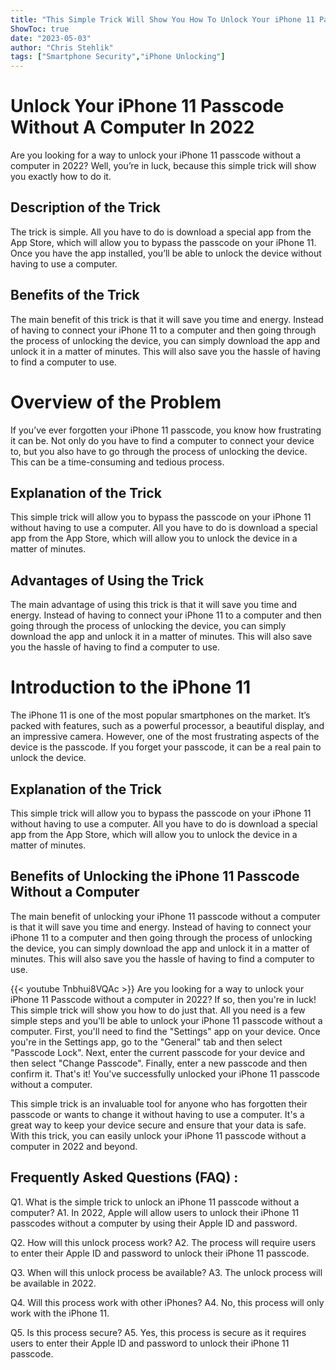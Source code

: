 ```yaml
---
title: "This Simple Trick Will Show You How To Unlock Your iPhone 11 Passcode Without A Computer In 2022!"
ShowToc: true 
date: "2023-05-03"
author: "Chris Stehlik" 
tags: ["Smartphone Security","iPhone Unlocking"]
---
```

# Unlock Your iPhone 11 Passcode Without A Computer In 2022

Are you looking for a way to unlock your iPhone 11 passcode without a computer in 2022? Well, you’re in luck, because this simple trick will show you exactly how to do it.

## Description of the Trick

The trick is simple. All you have to do is download a special app from the App Store, which will allow you to bypass the passcode on your iPhone 11. Once you have the app installed, you’ll be able to unlock the device without having to use a computer.

## Benefits of the Trick

The main benefit of this trick is that it will save you time and energy. Instead of having to connect your iPhone 11 to a computer and then going through the process of unlocking the device, you can simply download the app and unlock it in a matter of minutes. This will also save you the hassle of having to find a computer to use.

# Overview of the Problem

If you’ve ever forgotten your iPhone 11 passcode, you know how frustrating it can be. Not only do you have to find a computer to connect your device to, but you also have to go through the process of unlocking the device. This can be a time-consuming and tedious process.

## Explanation of the Trick

This simple trick will allow you to bypass the passcode on your iPhone 11 without having to use a computer. All you have to do is download a special app from the App Store, which will allow you to unlock the device in a matter of minutes.

## Advantages of Using the Trick

The main advantage of using this trick is that it will save you time and energy. Instead of having to connect your iPhone 11 to a computer and then going through the process of unlocking the device, you can simply download the app and unlock it in a matter of minutes. This will also save you the hassle of having to find a computer to use.

# Introduction to the iPhone 11

The iPhone 11 is one of the most popular smartphones on the market. It’s packed with features, such as a powerful processor, a beautiful display, and an impressive camera. However, one of the most frustrating aspects of the device is the passcode. If you forget your passcode, it can be a real pain to unlock the device.

## Explanation of the Trick

This simple trick will allow you to bypass the passcode on your iPhone 11 without having to use a computer. All you have to do is download a special app from the App Store, which will allow you to unlock the device in a matter of minutes.

## Benefits of Unlocking the iPhone 11 Passcode Without a Computer

The main benefit of unlocking your iPhone 11 passcode without a computer is that it will save you time and energy. Instead of having to connect your iPhone 11 to a computer and then going through the process of unlocking the device, you can simply download the app and unlock it in a matter of minutes. This will also save you the hassle of having to find a computer to use.

{{< youtube Tnbhui8VQAc >}} 
Are you looking for a way to unlock your iPhone 11 Passcode without a computer in 2022? If so, then you're in luck! This simple trick will show you how to do just that. All you need is a few simple steps and you'll be able to unlock your iPhone 11 passcode without a computer. First, you'll need to find the "Settings" app on your device. Once you're in the Settings app, go to the "General" tab and then select "Passcode Lock". Next, enter the current passcode for your device and then select "Change Passcode". Finally, enter a new passcode and then confirm it. That's it! You've successfully unlocked your iPhone 11 passcode without a computer. 

This simple trick is an invaluable tool for anyone who has forgotten their passcode or wants to change it without having to use a computer. It's a great way to keep your device secure and ensure that your data is safe. With this trick, you can easily unlock your iPhone 11 passcode without a computer in 2022 and beyond.

## Frequently Asked Questions (FAQ) :
Q1. What is the simple trick to unlock an iPhone 11 passcode without a computer?
A1. In 2022, Apple will allow users to unlock their iPhone 11 passcodes without a computer by using their Apple ID and password.

Q2. How will this unlock process work?
A2. The process will require users to enter their Apple ID and password to unlock their iPhone 11 passcode.

Q3. When will this unlock process be available?
A3. The unlock process will be available in 2022.

Q4. Will this process work with other iPhones?
A4. No, this process will only work with the iPhone 11.

Q5. Is this process secure?
A5. Yes, this process is secure as it requires users to enter their Apple ID and password to unlock their iPhone 11 passcode.


